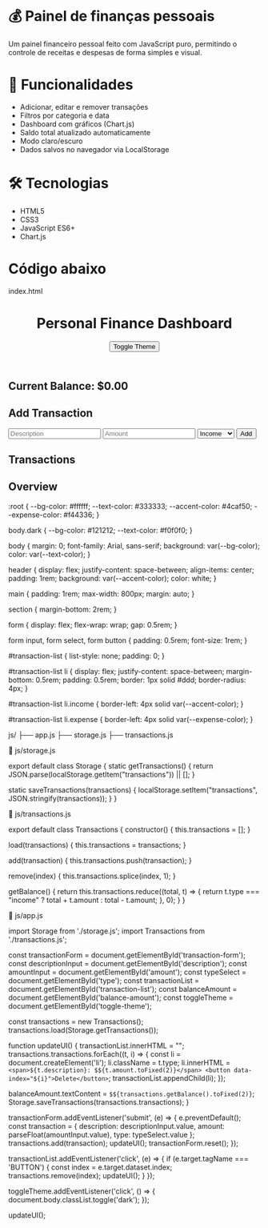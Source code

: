 # 💰 Painel de finanças pessoais

Um painel financeiro pessoal feito com JavaScript puro, permitindo o controle de receitas e despesas de forma simples e visual.

# 🚀 Funcionalidades
- Adicionar, editar e remover transações
- Filtros por categoria e data
- Dashboard com gráficos (Chart.js)
- Saldo total atualizado automaticamente
- Modo claro/escuro
- Dados salvos no navegador via LocalStorage

# 🛠️ Tecnologias
- HTML5
- CSS3
- JavaScript ES6+
- Chart.js

# **Código abaixo**

 index.html 
<!DOCTYPE html>
<html lang="en">
<head>
<meta charset="UTF-8" />
<meta name="viewport" content="width=device-width, initial-scale=1.0"/>
<title>Personal Finnce Dashboard</title>
<link rel="stylesheet" href="css/style.css"/>
</head>
<body>
 <header>
   <h1>Personal Finance Dashboard</h1>
   <button id="toggle-theme">Toggle Theme</button>
 </header>

 <main>
   <section id="balance">
     <h2>Current Balance: <span id="balance-amount">$0.00</span></h2>
   </section>
   <section id="form-section">
     <h2>Add Transaction</h2>
     <form id="transaction-form">
       <input type="text" id="description" placeholder="Description" required />
       <input type="number" id="amount" placeholder="Amount" required />
       <select id="type">
         <option value="income">Income</option>
         <option value="expense">Expense</option>
       </select>
       <button type="submit">Add</button>
     </form>
   </section>

   <section id="transactions">
     <h2>Transactions</h2>
     <ul id="transaction-list"></ul>
   </section>

   <section id="charts">
     <h2>Overview</h2>
     <canvas id="chart"></canvas>
   </section>
 </main>

 <script type="module" src="js/app.js"></script>
</body>
</html>

:root {
 --bg-color: #ffffff;
 --text-color: #333333;
 --accent-color: #4caf50;
 --expense-color: #f44336;
}

body.dark {
 --bg-color: #121212;
 --text-color: #f0f0f0;
}

body {
 margin: 0;
 font-family: Arial, sans-serif;
 background: var(--bg-color);
 color: var(--text-color);
}

header {
 display: flex;
 justify-content: space-between;
 align-items: center;
 padding: 1rem;
 background: var(--accent-color);
 color: white;
}

main {
 padding: 1rem;
 max-width: 800px;
 margin: auto;
}

section {
 margin-bottom: 2rem;
}

form {
 display: flex;
 flex-wrap: wrap;
 gap: 0.5rem;
}

form input,
form select,
form button {
 padding: 0.5rem;
 font-size: 1rem;
}

#transaction-list {
 list-style: none;
 padding: 0;
}

#transaction-list li {
 display: flex;
 justify-content: space-between;
 margin-bottom: 0.5rem;
 padding: 0.5rem;
 border: 1px solid #ddd;
 border-radius: 4px;
}

#transaction-list li.income {
 border-left: 4px solid var(--accent-color);
}

#transaction-list li.expense {
 border-left: 4px solid var(--expense-color);
}


js/
├── app.js
├── storage.js
├── transactions.js

📂 js/storage.js

export default class Storage {
 static getTransactions() {
   return JSON.parse(localStorage.getItem("transactions")) || [];
  }

 static saveTransactions(transactions) {
   localStorage.setItem("transactions", JSON.stringify(transactions));
  }
}

📂 js/transactions.js

export default class Transactions {
 constructor() {
   this.transactions = [];
 }

 load(transactions) {
   this.transactions = transactions;
 }

 add(transaction) {
   this.transactions.push(transaction);
  }

 remove(index) {
   this.transactions.splice(index, 1);
  }

 getBalance() {
   return this.transactions.reduce((total, t) => {
     return t.type === "income"
       ? total + t.amount
       : total - t.amount;
   }, 0);
 }
}

📂 js/app.js

import Storage from './storage.js';
import Transactions from './transactions.js';

const transactionForm = document.getElementById('transaction-form');
const descriptionInput = document.getElementById('description');
const amountInput = document.getElementById('amount');
const typeSelect = document.getElementById('type');
const transactionList = document.getElementById('transaction-list');
const balanceAmount = document.getElementById('balance-amount');
const toggleTheme = document.getElementById('toggle-theme');

const transactions = new Transactions();
transactions.load(Storage.getTransactions());

function updateUI() {
  transactionList.innerHTML = "";
  transactions.transactions.forEach((t, i) => {
    const li = document.createElement('li');
    li.className = t.type;
    li.innerHTML = `
      <span>${t.description}: $${t.amount.toFixed(2)}</span>
      <button data-index="${i}">Delete</button>
    `;
    transactionList.appendChild(li);
  });
  
  balanceAmount.textContent = `$${transactions.getBalance().toFixed(2)}`;
  Storage.saveTransactions(transactions.transactions);
  }

transactionForm.addEventListener('submit', (e) => {
  e.preventDefault();
  const transaction = {
    description: descriptionInput.value,
    amount: parseFloat(amountInput.value),
    type: typeSelect.value
  };
  transactions.add(transaction);
  updateUI();
  transactionForm.reset();
});

transactionList.addEventListener('click', (e) => {
  if (e.target.tagName === 'BUTTON') {
    const index = e.target.dataset.index;
    transactions.remove(index);
    updateUI();
  }
});

toggleTheme.addEventListener('click', () => {
  document.body.classList.toggle('dark');
});

updateUI();
